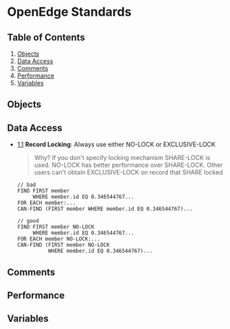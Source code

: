 # OpenEdge Standards

## Table of Contents
1. [Objects](#objects)
1. [Data Access](#data-access)
1. [Comments](#comments)
1. [Performance](#performance)
1. [Variables](#variables)

## Objects

## Data Access

<a name="record--locking"></a><a name="1.1"></a>
  - [1.1](#record--locking) **Record Locking**: Always use either NO-LOCK or EXCLUSIVE-LOCK
    > Why? If you don't specify locking mechanism SHARE-LOCK is used. NO-LOCK has better performance over SHARE-LOCK. Other users can't obtain EXCLUSIVE-LOCK on record that SHARE locked

    ```openedge
    // bad
    FIND FIRST member
         WHERE member.id EQ 0.346544767...
    FOR EACH member:...
    CAN-FIND (FIRST member WHERE member.id EQ 0.346544767)...

    // good
    FIND FIRST member NO-LOCK
         WHERE member.id EQ 0.346544767...
    FOR EACH member NO-LOCK:...
    CAN-FIND (FIRST member NO-LOCK
              WHERE member.id EQ 0.346544767)...
    ```

## Comments

## Performance

## Variables
